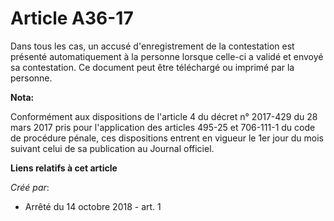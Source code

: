 # Article A36-17

Dans tous les cas, un accusé d'enregistrement de la contestation est présenté automatiquement à la personne lorsque celle-ci
a validé et envoyé sa contestation. Ce document peut être téléchargé ou imprimé par la personne.

**Nota:**

Conformément aux dispositions de l'article 4 du décret n° 2017-429 du 28 mars 2017 pris pour l'application des articles
495-25 et 706-111-1 du code de procédure pénale, ces dispositions entrent en vigueur le 1er jour du mois suivant celui de sa
publication au Journal officiel.

**Liens relatifs à cet article**

_Créé par_:

  - Arrêté du 14 octobre 2018 - art. 1
